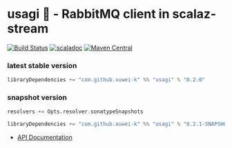 # usagi 🐰 - RabbitMQ client in scalaz-stream

[![Build Status](https://travis-ci.org/xuwei-k/usagi.svg?branch=master)](https://travis-ci.org/xuwei-k/usagi)
[![scaladoc](http://javadoc-badge.appspot.com/com.github.xuwei-k/usagi_2.11.svg?label=scaladoc)](http://javadoc-badge.appspot.com/com.github.xuwei-k/usagi_2.11)
[![Maven Central](https://maven-badges.herokuapp.com/maven-central/com.github.xuwei-k/usagi_2.11/badge.svg)](https://maven-badges.herokuapp.com/maven-central/com.github.xuwei-k/usagi_2.11)


### latest stable version

```scala
libraryDependencies += "com.github.xuwei-k" %% "usagi" % "0.2.0"
```

### snapshot version

```scala
resolvers += Opts.resolver.sonatypeSnapshots

libraryDependencies += "com.github.xuwei-k" %% "usagi" % "0.2.1-SNAPSHOT"
```

- [API Documentation](https://oss.sonatype.org/service/local/repositories/snapshots/archive/com/github/xuwei-k/usagi_2.11/0.2.1-SNAPSHOT/usagi_2.11-0.2.1-SNAPSHOT-javadoc.jar/!/index.html)
